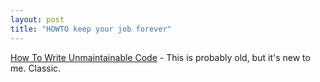 ```yaml
---
layout: post
title: "HOWTO keep your job forever"
---
```




<a href="http://mindprod.com/unmain.html">How To Write Unmaintainable Code</a> - This is probably old, but it's new to me. Classic.


